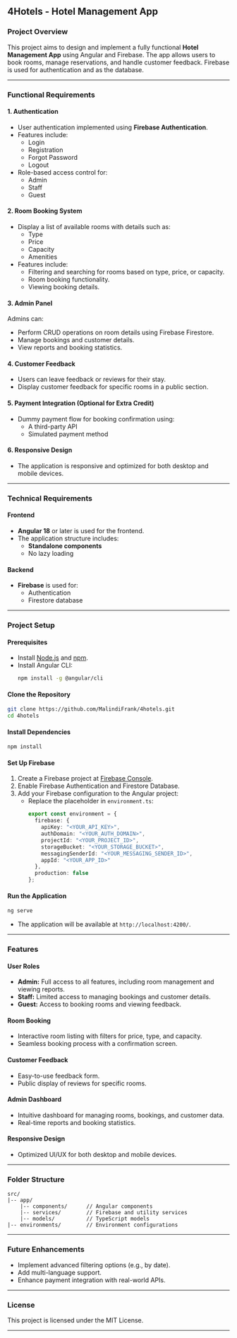 ## 4Hotels - Hotel Management App

### Project Overview
This project aims to design and implement a fully functional **Hotel Management App** using Angular and Firebase. The app allows users to book rooms, manage reservations, and handle customer feedback. Firebase is used for authentication and as the database.

---

### Functional Requirements

#### 1. Authentication
- User authentication implemented using **Firebase Authentication**.
- Features include:
  - Login
  - Registration
  - Forgot Password
  - Logout
- Role-based access control for:
  - Admin
  - Staff
  - Guest

#### 2. Room Booking System
- Display a list of available rooms with details such as:
  - Type
  - Price
  - Capacity
  - Amenities
- Features include:
  - Filtering and searching for rooms based on type, price, or capacity.
  - Room booking functionality.
  - Viewing booking details.

#### 3. Admin Panel
Admins can:
- Perform CRUD operations on room details using Firebase Firestore.
- Manage bookings and customer details.
- View reports and booking statistics.

#### 4. Customer Feedback
- Users can leave feedback or reviews for their stay.
- Display customer feedback for specific rooms in a public section.

#### 5. Payment Integration (Optional for Extra Credit)
- Dummy payment flow for booking confirmation using:
  - A third-party API
  - Simulated payment method

#### 6. Responsive Design
- The application is responsive and optimized for both desktop and mobile devices.

---

### Technical Requirements

#### Frontend
- **Angular 18** or later is used for the frontend.
- The application structure includes:
  - **Standalone components**
  - No lazy loading

#### Backend
- **Firebase** is used for:
  - Authentication
  - Firestore database

---

### Project Setup

#### Prerequisites
- Install [Node.js](https://nodejs.org/) and [npm](https://www.npmjs.com/).
- Install Angular CLI:
  ```bash
  npm install -g @angular/cli
  ```

#### Clone the Repository
```bash
git clone https://github.com/MalindiFrank/4hotels.git
cd 4hotels
```

#### Install Dependencies
```bash
npm install
```

#### Set Up Firebase
1. Create a Firebase project at [Firebase Console](https://console.firebase.google.com/).
2. Enable Firebase Authentication and Firestore Database.
3. Add your Firebase configuration to the Angular project:
   - Replace the placeholder in `environment.ts`:
     ```typescript
     export const environment = {
       firebase: {
         apiKey: "<YOUR_API_KEY>",
         authDomain: "<YOUR_AUTH_DOMAIN>",
         projectId: "<YOUR_PROJECT_ID>",
         storageBucket: "<YOUR_STORAGE_BUCKET>",
         messagingSenderId: "<YOUR_MESSAGING_SENDER_ID>",
         appId: "<YOUR_APP_ID>"
       },
       production: false
     };
     ```

#### Run the Application
```bash
ng serve
```
- The application will be available at `http://localhost:4200/`.

---

### Features
#### User Roles
- **Admin:** Full access to all features, including room management and viewing reports.
- **Staff:** Limited access to managing bookings and customer details.
- **Guest:** Access to booking rooms and viewing feedback.

#### Room Booking
- Interactive room listing with filters for price, type, and capacity.
- Seamless booking process with a confirmation screen.

#### Customer Feedback
- Easy-to-use feedback form.
- Public display of reviews for specific rooms.

#### Admin Dashboard
- Intuitive dashboard for managing rooms, bookings, and customer data.
- Real-time reports and booking statistics.

#### Responsive Design
- Optimized UI/UX for both desktop and mobile devices.

---

### Folder Structure
```
src/
|-- app/
    |-- components/      // Angular components
    |-- services/        // Firebase and utility services
    |-- models/          // TypeScript models
|-- environments/        // Environment configurations
```

---

### Future Enhancements
- Implement advanced filtering options (e.g., by date).
- Add multi-language support.
- Enhance payment integration with real-world APIs.

---

### License
This project is licensed under the MIT License.

---
